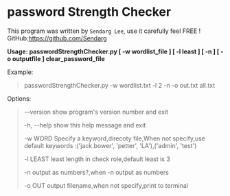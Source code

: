 # password Strength Checker

This program was written by `Sendarg Lee`, use it carefully feel FREE ! 
GitHub:https://github.com/Sendarg

**Usage: passwordStrengthChecker.py [ -w wordlist_file ] [ -l least ] [ -n ] [ -o outputfile ] clear_password_file**

Example:
> passwordStrengthChecker.py -w wordlist.txt -l 2 -n -o out.txt all.txt


Options:

> --version   show program's version number and exit
> 
> -h, --help  show this help message and exit
> 
> -w WORD     Specify a keyword,direcoty file,When not specify,use default keywords :('jack.bower', 'petter', 'LA'),('admin', 'test')
> 
> -l LEAST    least length in check role,default least is 3
> 
> -n          output as numbers?,when -n output as numbers
> 
> -o OUT      output filename,when not specify,print to terminal

